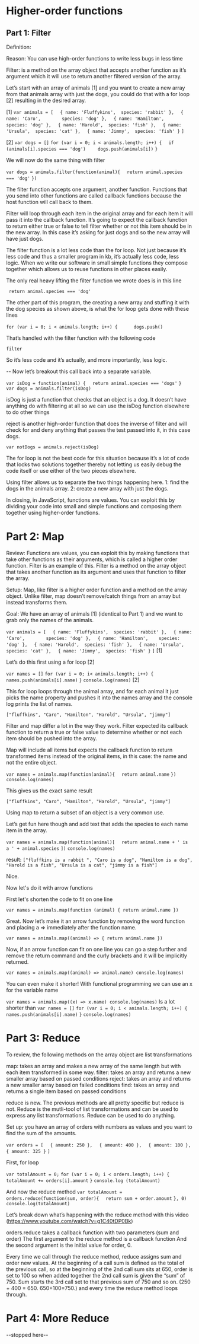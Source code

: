# Higher-order functions

## Part 1: Filter

Definition: 

Reason: You can use high-order functions to write less bugs in less time

Filter: is a method on the array object  that accepts another function as it’s argument which it will use to return another filtered version of the array.

Let’s start with an array of animals [1] and you want to create a new array from that animals array with just the dogs, you could do that with a for loop [2] resulting in the desired array.

[1]
`var animals = [`
`  { name: 'Fluffykins',  species: 'rabbit' },`
`  { name: 'Caro',        species: 'dog' },`
`  { name: 'Hamilton',    species: 'dog' },`
`  { name: 'Harold',  species: 'fish' },`
`  { name: 'Ursula',  species: 'cat' },`
`  { name: 'Jimmy',  species: 'fish' }`
`]`

[2]
`var dogs = []`
`for (var i = 0; i < animals.length; i++) {`
`  if (animals[i].species === 'dog')`
`    dogs.push(animals[i])`
`}`


We will now do the same thing with filter

`var dogs = animals.filter(function(animal){`
`  return animal.species === 'dog'`
`})`


The filter function accepts one argument, another function. Functions that you send into other functions are called callback functions because the host function will call back to them.

Filter will loop through each item in the original array and for each item it will pass it into the callback function. It’s going to expect the callback function to return either true or false to tell filter whether or not this item should be in the new array. In this case it’s asking for just dogs and so the new array will have just dogs.

The filter function is a lot less code than the for loop. Not just because it’s less code and thus a smaller program in kb, it’s actually less code, less logic. When we write our software in small simple functions they compose together which allows us to reuse functions in other places easily.

The only real heavy lifting the filter function we wrote does is in this line

` return animal.species === 'dog'`


The other part of this program, the creating a new array and stuffing it with the dog species as shown above, is what the for loop gets done with these lines

`for (var i = 0; i < animals.length; i++) {`
` ` 
`    dogs.push()`

That’s handled with the filter function with the following code

`filter`

So it’s less code and it’s actually, and more importantly, less logic.


-- Now let’s breakout this call back into a separate variable.

`var isDog = function(animal) {`
`  return animal.species === 'dogs'`
`}`
` `
`var dogs = animals.filter(isDog)`


isDog is just a function that checks that an object is a dog. It doesn’t have anything do with filtering at all so we can use the isDog function elsewhere to do other things

reject is another high-order function that does the inverse of filter and will check for and deny anything that passes the test passed into it, in this case dogs.

`var notDogs = animals.reject(isDog)`


The for loop is not the best code for this situation because it’s a lot of code that locks two solutions together thereby not letting us easily debug the code itself or use either of the two pieces elsewhere.

Using filter allows us to separate the two things happening here. 1: find the dogs in the animals array. 2: create a new array with just the dogs.

In closing, in JavaScript, functions are values. You can exploit this by dividing your code into small and simple functions and composing them together using higher-order functions.

# Part 2: Map

Review: Functions are values, you can exploit this by making functions that take other functions as their arguments, which is called a higher order function. Filter is an example of this. Filter is a method on the array object that takes another function as its argument and uses that function to filter the array.

Setup: Map, like filter is a higher order function and a method on the array object. Unlike filter, map doesn’t remove/catch things from an array but instead transforms them.

Goal: We have an array of animals [1] (identical to Part 1) and we want to grab only the names of the animals.

`var animals = [`
`  { name: 'Fluffykins',  species: 'rabbit' },`
`  { name: 'Caro',        species: 'dog' },`
`  { name: 'Hamilton',    species: 'dog' },`
`  { name: 'Harold',  species: 'fish' },`
`  { name: 'Ursula',  species: 'cat' },`
`  { name: 'Jimmy',  species: 'fish' }`
`]`
[1]

Let’s do this first using a for loop [2]

`var names = []`
`for (var i = 0; i< animals.length; i++) {`
`  names.push(animals[i].name)`
`}`
`console.log(names)`
[2]

This for loop loops through the animal array, and for each animal it just picks the name property and pushes it into the names array and the console log prints the list of names.

`["fluffkins", "Caro", "Hamilton", "Harold", "Ursula", "jimmy"]`

Filter and map differ a lot in the way they work. Filter expected its callback function to return a true or false value to determine whether or not each item should be pushed into the array.

Map will include all items but expects the callback function to return transformed items instead of the original items, in this case: the name and not the entire object.

`var names = animals.map(function(animal){`
`  return animal.name`
`})`
`console.log(names)`

This gives us the exact same result

`["fluffkins", "Caro", "Hamilton", "Harold", "Ursula", "jimmy"]`

Using map to return a subset of an object is a very common use.

Let’s get fun here though and add text that adds the species to each name item in the array.

`var names = animals.map(function(animal)[`
`  return animal.name + ' is a ' + animal.species`
`])`
`console.log(names)`

result: 
`["fluffkins is a rabbit ", "Caro is a dog", "Hamilton is a dog", "Harold is a fish", "Ursula is a cat", "jimmy is a fish"]`

Nice.

Now let's do it with arrow functions

First let's shorten the code to fit on one line

`var names = animals.map(function (animal) { return animal.name })`

Great. Now let’s make it an arrow function by removing the word function and placing a => immediately after the function name.

`var names = animals.map((animal) => { return animal.name })`

Now, if an arrow function can fit on one line you can go a step further and remove the return command and the curly brackets and it will be implicitly returned.

`var names = animals.map((animal) => animal.name) console.log(names)`

You can even make it shorter! With functional programming we can use an x for the variable name

`var names = animals.map((x) => x.name) console.log(names)`
Is a lot shorter than 
`var names = []`
`for (var i = 0; i < animals.length; i++) {`
`  names.push(animals[i].name)`
`}`
`console.log(names)`


# Part 3: Reduce

To review, the following methods on the array object are list transformations

map: takes an array and makes a new array of the same length but with each item transformed in some way.
filter: takes an array and returns a new smaller array based on passed conditions
reject: takes an array and returns a new smaller array based on failed conditions
find: takes an array and returns a single item based on passed conditions

reduce is new. The previous methods are all pretty specific but reduce is not. Reduce is the mutli-tool of list transformations and can be used to express any list transformations. Reduce can be used to do anything.

Set up: you have an array of orders with numbers as values and you want to find the sum of the amounts.

`var orders = [`
`  { amount: 250 },`
`  { amount: 400 },`
`  { amount: 100 },`
`  { amount: 325 }`
`]`

First, for loop

`var totalAmount = 0;`
`for (var i = 0; i < orders.length; i++) {`
`  totalAmount += orders[i].amount`
`}`
`console.log (totalAmount)`

And now the reduce method
`var totalAmount = orders.reduce(function(sum, order){`
`  return sum + order.amount`
`}, 0)`
`console.log(totalAmount)`

Let’s break down what’s happening with the reduce method with this video (https://www.youtube.com/watch?v=g1C40tDP0Bk)

orders.reduce takes a callback function with two parameters (sum and order)
The first argument to the reduce method is a callback function
And the second argument is the initial value for order, 0.

Every time we call through the reduce method, reduce assigns sum and order new values. At the beginning of a call sum is defined as the total of the previous call, so at the beginning of the 2nd call sum sits at 650, order is set to 100 so when added together the 2nd call sum is given the “sum” of 750. Sum starts the 3rd call set to that previous sum of 750 and so on. (250 + 400 = 650. 650+100=750.) and every time the reduce method loops through.


# Part 4: More Reduce
--stopped here--